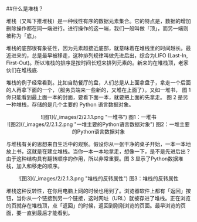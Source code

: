 ##什么是堆栈？

堆栈（又叫下推堆栈）是一种线性有序的数据元素集合。它的特点是，数据的增加删除操作都在同一端进行。进行操作的这一端，我们一般叫做「顶」，而另一端则被称为「底」。

堆栈的底部很有象征性，因为元素越接近底部，就意味着在堆栈里的时间越长。最近进来的，总是最早被移走，这种排列规律叫做先进后出，综合为LIFO (Last-In, First-Out)。所以堆栈的排序是按时间长短来排列元素的。新来的在堆栈顶，老家伙们在堆栈底.

堆栈的例子经常看到。比如自助餐厅的盘，人们总是从上面拿盘子，拿走一个后面的人再拿下面的一个，（服务员端来一些新的，又堆在上面了）。又如一堆书， 图 1 你只能看到最上面一本的封面，要看下面一本，就要把上面的先拿走。
图 2 是另一种堆栈，存储的是几个主要的 Python 语言数据对象。

<center>![图1](/_images/2/2.1.1.png "一堆书")
图1：一堆书

</center>


<center>![图2](/_images/2/2.1.2.png "一堆主要的Python语言数据对象")
图2：一堆主要的Python语言数据对象
</center>


与堆栈有关的思想来自生活中的观察。假设你从一张干净的桌子开始，一本一本地放上书，这就是在建立堆栈。当你一本一本地拿走，想像一下，是不是先进后出？由于这种结构具有翻转顺序的作用，所以非常重要。图 3 显示了Python数据堆栈，加入和移走的顺序。

<center>![图3](/_images/2/2.1.3.png "堆栈的反转属性")
图3：堆栈的反转属性
</center>


堆栈这种反转性，在你用电脑上网的时候也用到了。浏览器软件上都有「返回」按钮，当你从一个链接到另一个链接，这时网址（URL）就被存进了堆栈。正在浏览的页就存在堆栈顶，点「返回」的时候，返回到刚刚浏览的页面。最早浏览的页面，要一直到最后才能看到。
